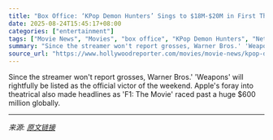 ```yaml
---
title: "Box Office: ‘KPop Demon Hunters’ Sings to $18M-$20M in First Theatrical Win Ever for Netflix"
date: 2025-08-24T15:45:17+08:00
categories: ["entertainment"]
tags: ["Movie News", "Movies", "box office", "KPop Demon Hunters", "Netflix", "Weapons"]
summary: "Since the streamer won't report grosses, Warner Bros.' 'Weapons' will rightfully be listed as the official victor of the weekend. Apple's foray into theatrical also made headlines as 'F1: The Movie' r"
source_url: "https://www.hollywoodreporter.com/movies/movie-news/kpop-demon-hunters-sing-along-box-office-first-netflix-win-1236352043/"
---
```


Since the streamer won't report grosses, Warner Bros.' 'Weapons' will rightfully be listed as the official victor of the weekend. Apple's foray into theatrical also made headlines as 'F1: The Movie' raced past a huge $600 million globally.

---

*来源: [原文链接](https://www.hollywoodreporter.com/movies/movie-news/kpop-demon-hunters-sing-along-box-office-first-netflix-win-1236352043/)*
